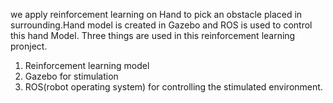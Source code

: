  we apply reinforcement  learning on Hand to pick an obstacle placed in surrounding.Hand model is created in Gazebo and ROS is used to control this hand Model.
Three things are used in this reinforcement learning pronject.
  1. Reinforcement learning model
  2. Gazebo for stimulation
  3. ROS(robot operating system) for controlling the stimulated environment.
